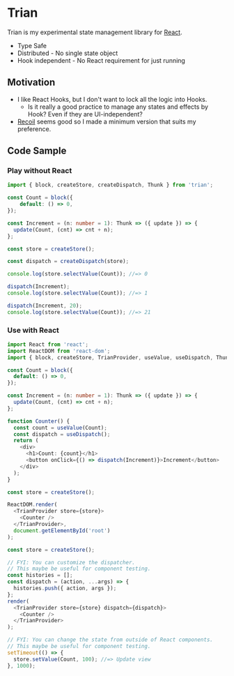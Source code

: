 # Trian

Trian is my experimental state management library for [React][react].

[react]: https://reactjs.org/

- Type Safe
- Distributed - No single state object
- Hook independent - No React requirement for just running

## Motivation

- I like React Hooks, but I don't want to lock all the logic into Hooks.
    - Is it really a good practice to manage any states and effects by Hook? Even if they are UI-independent?
- [Recoil] seems good so I made a minimum version that suits my preference.

[recoil]: https://github.com/facebookexperimental/recoil

## Code Sample

### Play without React

```typescript
import { block, createStore, createDispatch, Thunk } from 'trian';

const Count = block({
    default: () => 0,
});

const Increment = (n: number = 1): Thunk => ({ update }) => {
  update(Count, (cnt) => cnt + n);
};

const store = createStore();

const dispatch = createDispatch(store);

console.log(store.selectValue(Count)); //=> 0

dispatch(Increment);
console.log(store.selectValue(Count)); //=> 1

dispatch(Increment, 20);
console.log(store.selectValue(Count)); //=> 21
```

### Use with React

```typescript
import React from 'react';
import ReactDOM from 'react-dom';
import { block, createStore, TrianProvider, useValue, useDispatch, Thunk } from 'trian';

const Count = block({
  default: () => 0,
});

const Increment = (n: number = 1): Thunk => ({ update }) => {
  update(Count, (cnt) => cnt + n);
};

function Counter() {
  const count = useValue(Count);
  const dispatch = useDispatch();
  return (
    <div>
      <h1>Count: {count}</h1>
      <button onClick={() => dispatch(Increment)}>Increment</button>
    </div>
  );
}

const store = createStore();

ReactDOM.render(
  <TrianProvider store={store}>
    <Counter />
  </TrianProvider>,
  document.getElementById('root')
);
```

```javascript
const store = createStore();

// FYI: You can customize the dispatcher.
// This maybe be useful for component testing.
const histories = [];
const dispatch = (action, ...args) => {
  histories.push({ action, args });
};
render(
  <TrianProvider store={store} dispatch={dispatch}>
    <Counter />
  </TrianProvider>
);

// FYI: You can change the state from outside of React components.
// This maybe be useful for component testing.
setTimeout(() => {
  store.setValue(Count, 100); //=> Update view
}, 1000);
```
